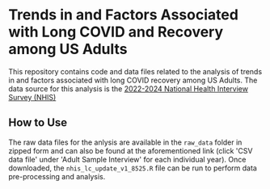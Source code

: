 # Trends in and Factors Associated with Long COVID and Recovery among US Adults
This repository contains code and data files related to the analysis of trends in and factors associated with long COVID recovery among US Adults. The data source for this analysis is the [2022-2024 National Health Interview Survey (NHIS)]([url](https://www.cdc.gov/nchs/nhis/documentation/index.html))

## How to Use
The raw data files for the anlysis are available in the `raw_data` folder in zipped form and can also be found at the aforementioned link (click 'CSV data file' under 'Adult Sample Interview' for each individual year). Once downloaded, the `nhis_lc_update_v1_8525.R` file can be run to perform data pre-processing and analysis.
